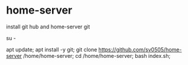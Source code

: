 # home-server
install git hub and home-server git

su -

apt update;
apt install -y git;
git clone https://github.com/sv0505/home-server /home/home-server;
cd /home/home-server;
bash index.sh;
